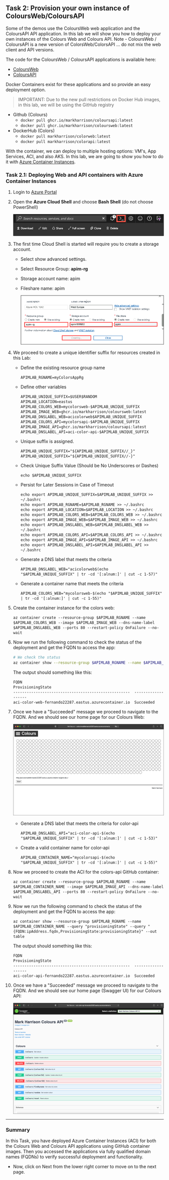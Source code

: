 ## Task 2: Provision your own instance of ColoursWeb/ColoursAPI

Some of the demos use the ColoursWeb web application and the ColoursAPI API application. In this lab we will show you how to deploy your own instances of the Colours Web and Colours API. Note - ColoursWeb / ColoursAPI is a new version of ColorsWeb/ColorsAPI ... do not mix the web client and API versions.

The code for the ColoursWeb / ColoursAPI applications is available here:

- [ColoursWeb](https://github.com/markharrison/ColoursWeb)
- [ColoursAPI](https://github.com/markharrison/ColoursAPI)

Docker Containers exist for these applications and so provide an easy deployment option.

> IMPORTANT: Due to the new pull restrictions on Docker Hub images, in this lab, we will be using the GitHub registry

- Github (Colours)
  - `docker pull ghcr.io/markharrison/coloursapi:latest`
  - `docker pull ghcr.io/markharrison/coloursweb:latest`
- DockerHub (Colors)
  - `docker pull markharrison/colorweb:latest`
  - `docker pull markharrison/colorapi:latest`

With the container, we can deploy to multiple hosting options: VM's, App Services, ACI, and also AKS. In this lab, we are going to show you how to do it with [Azure Container Instances](https://docs.microsoft.com/en-us/azure/container-instances/).

### Task 2.1: Deploying Web and API containers with Azure Container Instances

1. Login to [Azure Portal](https://portal.azure.com)

2. Open the **Azure Cloud Shell** and choose **Bash Shell** (do not choose PowerShell)

     ![Azure Cloud Shell](media/01.png)

3. The first time Cloud Shell is started will require you to create a storage account.

   - Select show advanced settings.
   - Select Resource Group: **apim-rg**
   - Storage account name: apim<inject key="Deployment ID" enableCopy="false" />
   - Fileshare name: apim

       ![](media/cloudshell.png)
   
4. We proceed to create a unique identifier suffix for resources created in this Lab:

    - Define the existing resource group name

       ```
      APIMLAB_RGNAME=myColorsAppRg
      ```

    - Define other variables

      ```
      APIMLAB_UNIQUE_SUFFIX=$USER$RANDOM
      APIMLAB_LOCATION=eastus
      APIMLAB_COLORS_WEB=mycolorsweb-$APIMLAB_UNIQUE_SUFFIX
      APIMLAB_IMAGE_WEB=ghcr.io/markharrison/coloursweb:latest
      APIMLAB_DNSLABEL_WEB=acicolorweb$APIMLAB_UNIQUE_SUFFIX
      APIMLAB_COLORS_API=mycolorsapi-$APIMLAB_UNIQUE_SUFFIX
      APIMLAB_IMAGE_API=ghcr.io/markharrison/coloursapi:latest
      APIMLAB_DNSLABEL_API=aci-color-api-$APIMLAB_UNIQUE_SUFFIX
      ```

    - Unique suffix is assigned.

      ```
      APIMLAB_UNIQUE_SUFFIX="${APIMLAB_UNIQUE_SUFFIX//_}"
      APIMLAB_UNIQUE_SUFFIX="${APIMLAB_UNIQUE_SUFFIX//-}"
      ```

    - Check Unique Suffix Value (Should be No Underscores or Dashes)

      ```
      echo $APIMLAB_UNIQUE_SUFFIX
      ```

    - Persist for Later Sessions in Case of Timeout

      ```
      echo export APIMLAB_UNIQUE_SUFFIX=$APIMLAB_UNIQUE_SUFFIX >> ~/.bashrc
      echo export APIMLAB_RGNAME=$APIMLAB_RGNAME >> ~/.bashrc
      echo export APIMLAB_LOCATION=$APIMLAB_LOCATION >> ~/.bashrc
      echo export APIMLAB_COLORS_WEB=$APIMLAB_COLORS_WEB >> ~/.bashrc
      echo export APIMLAB_IMAGE_WEB=$APIMLAB_IMAGE_WEB >> ~/.bashrc
      echo export APIMLAB_DNSLABEL_WEB=$APIMLAB_DNSLABEL_WEB >> ~/.bashrc
      echo export APIMLAB_COLORS_API=$APIMLAB_COLORS_API >> ~/.bashrc
      echo export APIMLAB_IMAGE_API=$APIMLAB_IMAGE_API >> ~/.bashrc
      echo export APIMLAB_DNSLABEL_API=$APIMLAB_DNSLABEL_API >> ~/.bashrc
      ```

    - Generate a DNS label that meets the criteria
      ```
      APIMLAB_DNSLABEL_WEB="acicolorweb$(echo "$APIMLAB_UNIQUE_SUFFIX" | tr -cd '[:alnum:]' | cut -c 1-57)"
      ```

    - Generate a container name that meets the criteria

      ```
      APIMLAB_COLORS_WEB="mycolorsweb-$(echo "$APIMLAB_UNIQUE_SUFFIX" | tr -cd '[:alnum:]' | cut -c 1-55)"
      ```

5. Create the container instance for the colors web:

    ```  
    az container create --resource-group $APIMLAB_RGNAME --name $APIMLAB_COLORS_WEB --image $APIMLAB_IMAGE_WEB --dns-name-label $APIMLAB_DNSLABEL_WEB --ports 80 --restart-policy OnFailure --no-wait
    ```


6. Now we run the following command to check the status of the deployment and get the FQDN to access the app:

    ```bash
    # We check the status
    az container show --resource-group $APIMLAB_RGNAME --name $APIMLAB_COLORS_WEB --query "{FQDN:ipAddress.fqdn,ProvisioningState:provisioningState}" --out table
    ```

    The output should something like this:

      ```
      FQDN                                                  ProvisioningState
      ----------------------------------------------------  -------------------
      aci-color-web-fernando22287.eastus.azurecontainer.io  Succeeded
      ```

7. Once we have a "Succeeded" message we proceed to navigate to the FQDN. And we should see our home page for our Colours Web:

    ![Colours Web](media/02.png)


    - Generate a DNS label that meets the criteria for color-api
  
        ```
       APIMLAB_DNSLABEL_API="aci-color-api-$(echo "$APIMLAB_UNIQUE_SUFFIX" | tr -cd '[:alnum:]' | cut -c 1-53)"
      ```

    - Create a valid container name for color-api

      ```
      APIMLAB_CONTAINER_NAME="mycolorsapi-$(echo "$APIMLAB_UNIQUE_SUFFIX" | tr -cd '[:alnum:]' | cut -c 1-55)"
      ```


8. Now we proceed to create the ACI for the colors-api GitHub container:

    ```
    az container create --resource-group $APIMLAB_RGNAME --name $APIMLAB_CONTAINER_NAME --image $APIMLAB_IMAGE_API --dns-name-label $APIMLAB_DNSLABEL_API --ports 80 --restart-policy OnFailure --no-wait

    ```

9. Now we run the following command to check the status of the deployment and get the FQDN to access the app:

    ```
    az container show --resource-group $APIMLAB_RGNAME --name $APIMLAB_CONTAINER_NAME --query "provisioningState" --query "{FQDN:ipAddress.fqdn,ProvisioningState:provisioningState}" --out table
    ```

    The output should something like this:

    ```
    FQDN                                                  ProvisioningState
    ----------------------------------------------------  -------------------
    aci-color-api-fernando22287.eastus.azurecontainer.io  Succeeded
    ```

10. Once we have a "Succeeded" message we proceed to navigate to the FQDN. And we should see our home page (Swagger UI) for our Colours API:

      ![Colours API](media/03.png)
---
### Summary
In this Task, you have deployed Azure Container Instances (ACI) for both the Colours Web and Colours API applications using GitHub container images. Then you accessed the applications via fully qualified domain names (FQDNs) to verify successful deployment and functionality.

- Now, click on Next from the lower right corner to move on to the next page.
